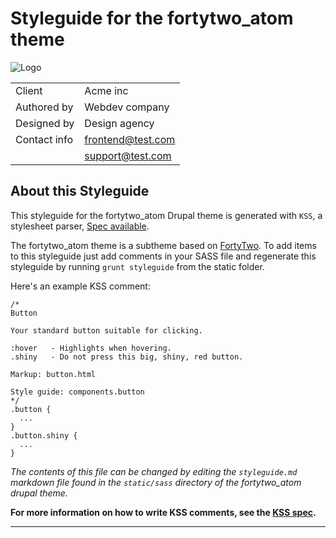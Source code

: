# Styleguide for the fortytwo_atom theme

![Logo](../static/images/fortytwo_logo.svg "Logo")

|              |                   |
|--------------|-------------------|
| Client       | Acme inc          |
| Authored by  | Webdev company    |
| Designed by  | Design agency     |
| Contact info | frontend@test.com |
|              | support@test.com  |

## About this Styleguide

This styleguide for the fortytwo_atom Drupal theme is generated with `KSS`, a
stylesheet parser,
[Spec available](https://github.com/kss-node/kss/blob/spec/SPEC.md).

The fortytwo_atom theme is a subtheme based on
[FortyTwo](https://www.drupal.org/project/fortytwo).
To add items to this styleguide just add comments in your SASS file and
regenerate this styleguide by running `grunt styleguide` from the static folder.

Here's an example KSS comment:

<pre class="prettyprint linenums lang-css"><code data-language="css">/*
Button

Your standard button suitable for clicking.

:hover   - Highlights when hovering.
.shiny   - Do not press this big, shiny, red button.

Markup: button.html

Style guide: components.button
*/
.button {
  ...
}
.button.shiny {
  ...
}
</code></pre>

*The contents of this file can be changed by editing the `styleguide.md` markdown
file found in the `static/sass` directory of the fortytwo_atom drupal theme.*

**For more information on how to write KSS comments, see the
[KSS spec](https://github.com/kss-node/kss/blob/spec/SPEC.md).**


---
